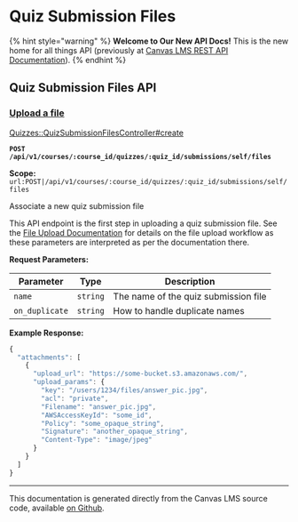 # Quiz Submission Files

{% hint style="warning" %}
**Welcome to Our New API Docs!** This is the new home for all things API (previously at [Canvas LMS REST API Documentation](https://api.instructure.com)).
{% endhint %}

## Quiz Submission Files API

### [Upload a file](#method.quizzes/quiz_submission_files.create) <a href="#method.quizzes-quiz_submission_files.create" id="method.quizzes-quiz_submission_files.create"></a>

[Quizzes::QuizSubmissionFilesController#create](https://github.com/instructure/canvas-lms/blob/master/app/controllers/quizzes/quiz_submission_files_controller.rb)

**`POST /api/v1/courses/:course_id/quizzes/:quiz_id/submissions/self/files`**

**Scope:** `url:POST|/api/v1/courses/:course_id/quizzes/:quiz_id/submissions/self/files`

Associate a new quiz submission file

This API endpoint is the first step in uploading a quiz submission file. See the [File Upload Documentation](../basics/file.file_uploads) for details on the file upload workflow as these parameters are interpreted as per the documentation there.

**Request Parameters:**

| Parameter      | Type     | Description                          |
| -------------- | -------- | ------------------------------------ |
| `name`         | `string` | The name of the quiz submission file |
| `on_duplicate` | `string` | How to handle duplicate names        |

**Example Response:**

```js
{
  "attachments": [
    {
      "upload_url": "https://some-bucket.s3.amazonaws.com/",
      "upload_params": {
        "key": "/users/1234/files/answer_pic.jpg",
        "acl": "private",
        "Filename": "answer_pic.jpg",
        "AWSAccessKeyId": "some_id",
        "Policy": "some_opaque_string",
        "Signature": "another_opaque_string",
        "Content-Type": "image/jpeg"
      }
    }
  ]
}
```

---

This documentation is generated directly from the Canvas LMS source code, available [on Github](https://github.com/instructure/canvas-lms).
